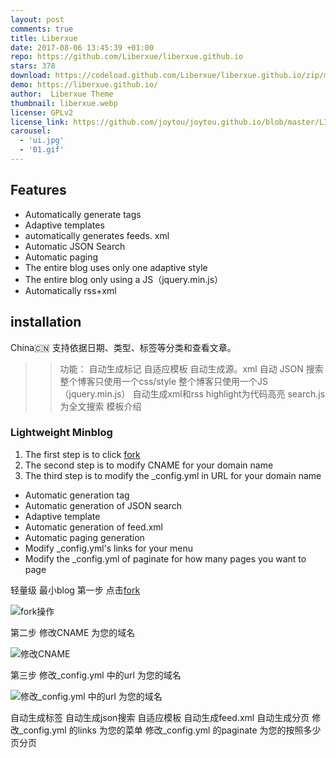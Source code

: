 ```yaml
---
layout: post
comments: true
title: Liberxue
date: 2017-08-06 13:45:39 +01:00
repo: https://github.com/Liberxue/liberxue.github.io
stars: 378
download: https://codeload.github.com/Liberxue/liberxue.github.io/zip/master
demo: https://liberxue.github.io/
author:  Liberxue Theme
thumbnail: liberxue.webp
license: GPLv2
license_link: https://github.com/joytou/joytou.github.io/blob/master/LICENSE
carousel:
  - 'ui.jpg'
  - '01.gif'
---
```


## Features

* Automatically generate tags
* Adaptive templates
* automatically generates feeds. xml
* Automatic JSON Search
* Automatic paging
* The entire blog uses only one adaptive style
* The entire blog only using a JS（jquery.min.js）
* Automatically rss+xml

## installation

China🇨🇳
支持依据日期、类型、标签等分类和查看文章。
>> 功能：
自动生成标记
自适应模板
自动生成源。xml
自动 JSON 搜索
整个博客只使用一个css/style
整个博客只使用一个JS（jquery.min.js）
自动生成xml和rss
highlight为代码高亮
search.js为全文搜索
>> 模板介绍
  
### Lightweight Minblog

1. The first step is to click [fork][6]
2. The second step is to modify CNAME for your domain name
3. The third step is to modify the _config.yml in URL for your domain name

* Automatic generation tag
* Automatic generation of JSON search
* Adaptive template
* Automatic generation of feed.xml
* Automatic paging generation
* Modify _config.yml's links for your menu
* Modify the _config.yml of paginate for how many pages you want to page

轻量级 最小blog
第一步 点击[fork][6]

[6]: https://github.com/Liberxue/liberxue.github.io#fork-destination-box

![fork操作][3]

[3]: https://raw.githubusercontent.com/Liberxue/liberxue.github.io/master/thumbnails/02.gif

第二步 修改CNAME 为您的域名

![修改CNAME][4]

[4]: https://raw.githubusercontent.com/Liberxue/liberxue.github.io/master/thumbnails/04.gif

第三步 修改_config.yml 中的url 为您的域名

![修改_config.yml 中的url 为您的域名][5]

[5]: https://raw.githubusercontent.com/Liberxue/liberxue.github.io/master/thumbnails/04.gif

自动生成标签
自动生成json搜索
自适应模板
自动生成feed.xml
自动生成分页
修改_config.yml 的links 为您的菜单
修改_config.yml  的paginate 为您的按照多少页分页
